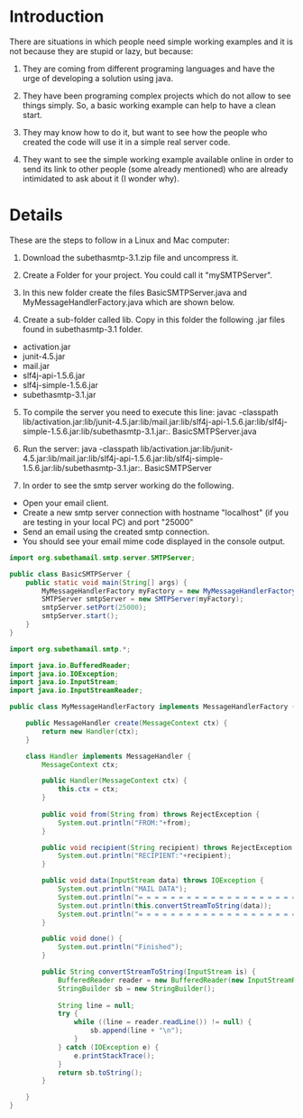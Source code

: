 # Introduction #

There are situations in which people need simple working examples and it is not because they are stupid or lazy, but because:

1. They are coming from different programing languages and have the urge of developing a solution using java.

2. They have been programing complex projects which do not allow to see things simply. So, a basic working example can help to have a clean start.

3. They may know how to do it, but want to see how the people who created the code will use it in a simple real server code.

4. They want to see the simple working example available online in order to send its link to other people (some already mentioned) who are already intimidated to ask about it (I wonder why).

# Details #

These are the steps to follow in a Linux and Mac computer:

1. Download the subethasmtp-3.1.zip file and uncompress it.

2. Create a Folder for your project. You could call it "mySMTPServer".

3. In this new folder create the files BasicSMTPServer.java and MyMessageHandlerFactory.java which are shown below.

4. Create a sub-folder called lib. Copy in this folder the following .jar files found in subethasmtp-3.1 folder.
  * activation.jar
  * junit-4.5.jar
  * mail.jar
  * slf4j-api-1.5.6.jar
  * slf4j-simple-1.5.6.jar
  * subethasmtp-3.1.jar

5. To compile the server you need to execute this line:
javac -classpath lib/activation.jar:lib/junit-4.5.jar:lib/mail.jar:lib/slf4j-api-1.5.6.jar:lib/slf4j-simple-1.5.6.jar:lib/subethasmtp-3.1.jar:. BasicSMTPServer.java

6. Run the server:
java -classpath lib/activation.jar:lib/junit-4.5.jar:lib/mail.jar:lib/slf4j-api-1.5.6.jar:lib/slf4j-simple-1.5.6.jar:lib/subethasmtp-3.1.jar:. BasicSMTPServer

7. In order to see the smtp server working do the following.
  * Open your email client.
  * Create a new smtp server connection with hostname "localhost" (if you are testing in your local PC) and port "25000"
  * Send an email using the created smtp connection.
  * You should see your email mime code displayed in the console output.

```java
import org.subethamail.smtp.server.SMTPServer;

public class BasicSMTPServer {
	public static void main(String[] args) {
		MyMessageHandlerFactory myFactory = new MyMessageHandlerFactory() ;
		SMTPServer smtpServer = new SMTPServer(myFactory);
		smtpServer.setPort(25000);
		smtpServer.start();
	}
}
```

```java
import org.subethamail.smtp.*;

import java.io.BufferedReader;
import java.io.IOException;
import java.io.InputStream;
import java.io.InputStreamReader;

public class MyMessageHandlerFactory implements MessageHandlerFactory {

    public MessageHandler create(MessageContext ctx) {
        return new Handler(ctx);
    }

    class Handler implements MessageHandler {
        MessageContext ctx;

        public Handler(MessageContext ctx) {
        	this.ctx = ctx;
        }
    	
        public void from(String from) throws RejectException {
        	System.out.println("FROM:"+from);
        }

        public void recipient(String recipient) throws RejectException {
        	System.out.println("RECIPIENT:"+recipient);
        }

        public void data(InputStream data) throws IOException {
        	System.out.println("MAIL DATA");
        	System.out.println("= = = = = = = = = = = = = = = = = = = = = = = = = = = = = = =");
        	System.out.println(this.convertStreamToString(data));
        	System.out.println("= = = = = = = = = = = = = = = = = = = = = = = = = = = = = = =");
        }

        public void done() {
        	System.out.println("Finished");
        }

    	public String convertStreamToString(InputStream is) {
    		BufferedReader reader = new BufferedReader(new InputStreamReader(is));
    		StringBuilder sb = new StringBuilder();
    		
    		String line = null;
    		try {
    			while ((line = reader.readLine()) != null) {
    				sb.append(line + "\n");
    			}
    		} catch (IOException e) {
    			e.printStackTrace();
    		}
    		return sb.toString();
    	}

    }
}
```